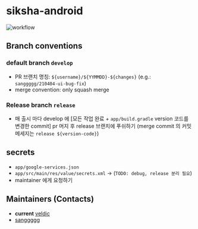 # siksha-android
![workflow](https://github.com/wafflestudio/siksha-android/actions/workflows/ci.yml/badge.svg)


## Branch conventions

### default branch `develop`
- PR 브랜치 명칭: `${username}/${YYMMDD}-${changes}` (e.g.: `sanggggg/210404-ui-bug-fix`)
- merge convention: only squash merge

### Release branch `release`
- 매 출시 마다 develop 에 [모든 작업 완료 + `app/build.gradle` version 코드를 변경한 commit] pr 머지 후 release 브랜치에 푸쉬하기 (merge commit 의 커밋 메세지는 `release ${version-code}`)

## secrets
- `app/google-services.json` 
- `app/src/main/res/value/secrets.xml` -> (`TODO: debug, release 분리 필요`)
- maintainer 에게 요청하기

## Maintainers (Contacts)
- **current** [veldic](https://github.com/veldic)
- [sanggggg](https://github.com/sanggggg)
